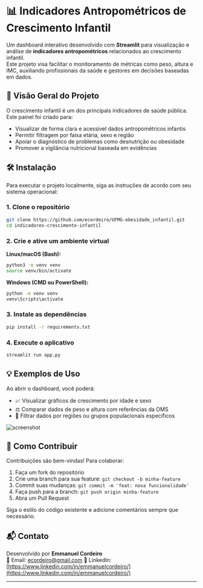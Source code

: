 # 📊 Indicadores Antropométricos de Crescimento Infantil

Um dashboard interativo desenvolvido com **Streamlit** para visualização e análise de **indicadores antropométricos** relacionados ao crescimento infantil.  
Este projeto visa facilitar o monitoramento de métricas como peso, altura e IMC, auxiliando profissionais da saúde e gestores em decisões baseadas em dados.

## 🧭 Visão Geral do Projeto

O crescimento infantil é um dos principais indicadores de saúde pública. Este painel foi criado para:

- Visualizar de forma clara e acessível dados antropométricos infantis
- Permitir filtragem por faixa etária, sexo e região
- Apoiar o diagnóstico de problemas como desnutrição ou obesidade
- Promover a vigilância nutricional baseada em evidências

## 🛠️ Instalação

Para executar o projeto localmente, siga as instruções de acordo com seu sistema operacional:

### 1. Clone o repositório

```bash
git clone https://github.com/ecordeiro/UFMG-obesidade_infantil.git          
cd indicadores-crescimento-infantil
```

### 2. Crie e ative um ambiente virtual

**Linux/macOS (Bash):**

```bash
python3 -m venv venv
source venv/bin/activate
```

**Windows (CMD ou PowerShell):**

```cmd
python -m venv venv
venv\Scripts\activate
```

### 3. Instale as dependências

```bash
pip install -r requirements.txt
```

### 4. Execute o aplicativo

```bash
streamlit run app.py
```

## 💡 Exemplos de Uso

Ao abrir o dashboard, você poderá:

- 📈 Visualizar gráficos de crescimento por idade e sexo
- ⚖️ Comparar dados de peso e altura com referências da OMS
- 🧭 Filtrar dados por regiões ou grupos populacionais específicos

![screenshot](imagens/exemplo_dashboard.png) <!-- Atualize com sua imagem real, se desejar -->

## 🤝 Como Contribuir

Contribuições são bem-vindas! Para colaborar:

1. Faça um fork do repositório
2. Crie uma branch para sua feature: `git checkout -b minha-feature`
3. Commit suas mudanças: `git commit -m 'feat: nova funcionalidade'`
4. Faça push para a branch: `git push origin minha-feature`
5. Abra um Pull Request

Siga o estilo do código existente e adicione comentários sempre que necessário.

## 📬 Contato

Desenvolvido por **Emmanuel Cordeiro**  
📧 Email: ecordeiro@gmail.com
🔗 LinkedIn: [https://www.linkedin.com/in/emmanuelcordeiro/](https://www.linkedin.com/in/emmanuelcordeiro/)

---
